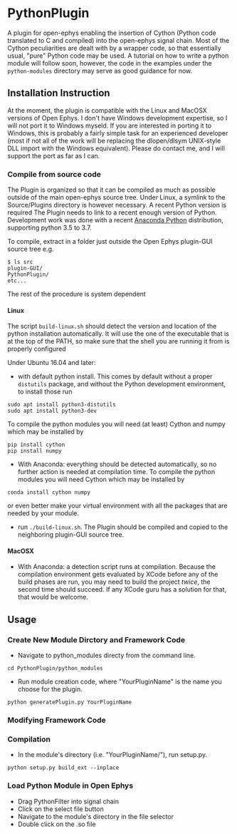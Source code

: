 # PythonPlugin 

A plugin for open-ephys enabling the insertion of Cython (Python code translated to C and compiled) into the open-ephys signal chain. 
Most of the Cython peculiarities are dealt with by a wrapper code, so that essentially usual, "pure" Python code may be used. 
A tutorial on how to write a python module will follow soon, however, the code in the examples under the `python-modules` directory may serve as good guidance for now.

## Installation Instruction

At the moment, the plugin is compatible with the Linux and MacOSX versions of Open Ephys. I don't have Windows development expertise, so I will not port it to Windows myseld. If you are interested in porting it to Windows, this is probably a fairly simple task for an experienced developer (most if not all of the work will be replacing the dlopen/dlsym UNIX-style DLL import with the Windows equivalent). Please do contact me, and I will support the port as far as I can. 

### Compile from source code

The Plugin is organized so that it can be compiled as much as possible outside of the main open-ephys source tree. Under Linux, a symlink to the Source/Plugins directory is however necessary. 
A recent Python version is required 
The Plugin needs to link to a recent enough version of Python. Development work was done with a recent [Anaconda Python](https://www.continuum.io/why-anaconda) distribution, supporting python 3.5 to 3.7. 


To compile, extract in a folder just outside the Open Ephys plugin-GUI source tree
e.g. 

```
$ ls src
plugin-GUI/
PythonPlugin/
etc...
```

The rest of the procedure is system dependent

#### Linux 

The script `build-linux.sh` should detect the version and location of the python installation automatically. It will use the one of the executable that is at the top of the PATH, so make sure that the shell you are running it from is properly configured

Under Ubuntu 16.04 and later:
- with default python install. This comes by default without a proper `distutils` package, and without the Python development environment, to install those run 
```
sudo apt install python3-distutils
sudo apt install python3-dev
```

To compile the python modules you will need (at least) Cython and numpy which may be installed by 
```
pip install cython
pip install numpy
```


- With Anaconda: everything should be detected automatically, so no further action is needed at compilation time. 
To compile the python modules you will need Cython which may be installed by 
```
conda install cython numpy
```
or even better make your virtual environment with all the packages that are needed by your module. 

- run `./build-linux.sh`. The Plugin should be compiled and copied to the neighboring plugin-GUI source tree. 

#### MacOSX
- With Anaconda: a detection script runs at compilation. Because the compilation environment gets evaluated by XCode before any of the build phases are run, you may need to build the project *twice*, the second time should succeed. If any XCode guru has a solution for that, that would be welcome. 

## Usage

### Create New Module Dirctory and Framework Code
- Navigate to python_modules directy from the command line.

`cd PythonPlugin/python_modules`

- Run module creation code, where "YourPluginName" is the name you choose for the plugin.

`python generatePlugin.py YourPluginName`

### Modifying Framework Code
### Compilation
- In the module's directory (i.e. "YourPluginName/"), run setup.py.

`python setup.py build_ext --inplace`

### Load Python Module in Open Ephys
- Drag PythonFilter into signal chain
- Click on the select file button
- Navigate to the module's directory in the file selector
- Double click on the .so file



 



